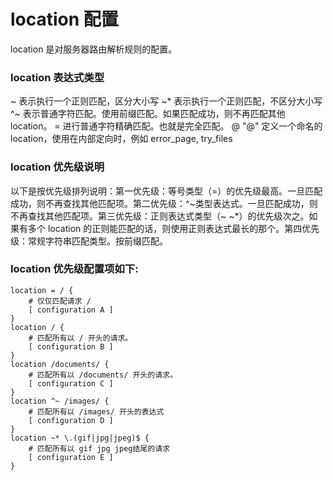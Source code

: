 # location 配置

location 是对服务器路由解析规则的配置。

### location 表达式类型

~ 表示执行一个正则匹配，区分大小写 ~\* 表示执行一个正则匹配，不区分大小写 ^~ 表示普通字符匹配。使用前缀匹配。如果匹配成功，则不再匹配其他 location。 = 进行普通字符精确匹配。也就是完全匹配。 @ "@" 定义一个命名的 location，使用在内部定向时，例如 error_page, try_files

### location 优先级说明

以下是按优先级排列说明：第一优先级：等号类型（=）的优先级最高。一旦匹配成功，则不再查找其他匹配项。第二优先级：^~类型表达式。一旦匹配成功，则不再查找其他匹配项。第三优先级：正则表达式类型（~ ~\*）的优先级次之。如果有多个 location 的正则能匹配的话，则使用正则表达式最长的那个。第四优先级：常规字符串匹配类型。按前缀匹配。

### location 优先级配置项如下:

```nginx
location = / {
    # 仅仅匹配请求 /
    [ configuration A ]
}
location / {
    # 匹配所有以 / 开头的请求。
    [ configuration B ]
}
location /documents/ {
    # 匹配所有以 /documents/ 开头的请求。
    [ configuration C ]
}
location ^~ /images/ {
    # 匹配所有以 /images/ 开头的表达式
    [ configuration D ]
}
location ~* \.(gif|jpg|jpeg)$ {
    # 匹配所有以 gif jpg jpeg结尾的请求
    [ configuration E ]
}
```
